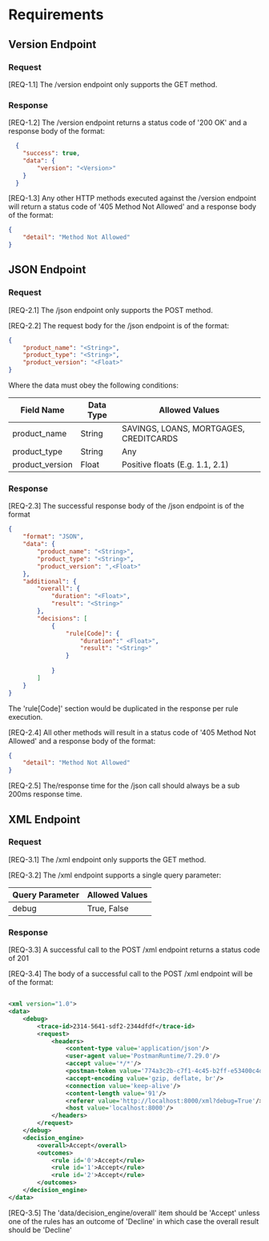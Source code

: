# Requirements

## Version Endpoint

### Request

[REQ-1.1] The /version endpoint only supports the GET method.

### Response

[REQ-1.2] The /version endpoint returns a status code of '200 OK' and a response body of the format:

```json
  {
    "success": true,
    "data": {
        "version": "<Version>"
    }
  }
```

[REQ-1.3] Any other HTTP methods executed against the /version endpoint will return a status code of '405 Method Not Allowed' and a response body of the format:

```json
{
    "detail": "Method Not Allowed"
}
```

## JSON Endpoint

### Request

[REQ-2.1] The /json endpoint only supports the POST method.

[REQ-2.2] The request body for the /json endpoint is of the format:

```json
{
    "product_name": "<String>",
    "product_type": "<String>",
    "product_version": "<Float>"
}
```

Where the data must obey the following conditions:

| Field Name | Data Type | Allowed Values                         |
|------------|-----------|----------------------------------------|
| product_name | String | SAVINGS, LOANS, MORTGAGES, CREDITCARDS |
| product_type | String | Any                                    |
| product_version | Float | Positive floats (E.g. 1.1, 2.1)        |

### Response

[REQ-2.3] The successful response body of the /json endpoint is of the format

```json
{
    "format": "JSON",
    "data": {
        "product_name": "<String>",
        "product_type": "<String>",
        "product_version": ",<Float>"
    },
    "additional": {
        "overall": {
            "duration": "<Float>",
            "result": "<String>"
        },
        "decisions": [
            {
                "rule[Code]": {
                    "duration":" <Float>",
                    "result": "<String>"
                }
              
            }
        ]
    }
}
```

The 'rule[Code]' section would be duplicated in the response per rule execution.

[REQ-2.4] All other methods will result in a status code of '405 Method Not Allowed' and a response body of the format:

```json
{
    "detail": "Method Not Allowed"
}
```

[REQ-2.5] The/response time for the /json call should always be a sub 200ms response time.

## XML Endpoint

### Request

[REQ-3.1] The /xml endpoint only supports the GET method.

[REQ-3.2] The /xml endpoint supports a single query parameter:

| Query Parameter | Allowed Values |
|-----------------|----------------|
| debug           | True, False    |

### Response

[REQ-3.3] A successful call to the POST /xml endpoint returns a status code of 201

[REQ-3.4] The body of a successful call to the POST /xml endpoint will be of the format:

```xml

<xml version="1.0">
<data>
    <debug>
        <trace-id>2314-5641-sdf2-2344dfdf</trace-id>
        <request>
            <headers>
                <content-type value='application/json'/>
                <user-agent value='PostmanRuntime/7.29.0'/>
                <accept value='*/*'/>
                <postman-token value='774a3c2b-c7f1-4c45-b2ff-e53400c4dc0d'/>
                <accept-encoding value='gzip, deflate, br'/>
                <connection value='keep-alive'/>
                <content-length value='91'/>
                <referer value='http://localhost:8000/xml?debug=True'/>
                <host value='localhost:8000'/>
            </headers>
        </request>
    </debug>
    <decision_engine>
        <overall>Accept</overall>
        <outcomes>
            <rule id='0'>Accept</rule>
            <rule id='1'>Accept</rule>
            <rule id='2'>Accept</rule>
        </outcomes>
    </decision_engine>
</data>
```

[REQ-3.5] The 'data/decision_engine/overall' item should be 'Accept' unless one of the rules has an outcome of 'Decline' in which case the overall result should be 'Decline'

